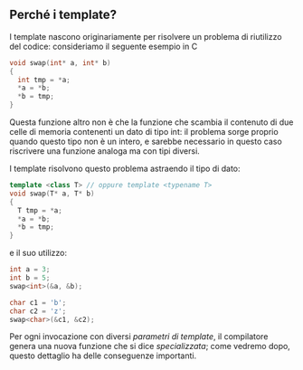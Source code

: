 ## Perché i template?
I template nascono originariamente per risolvere un problema di riutilizzo del
codice: consideriamo il seguente esempio in C
```c
void swap(int* a, int* b)
{
  int tmp = *a;
  *a = *b;
  *b = tmp;
}
```
Questa funzione altro non è che la funzione che scambia il contenuto di due
celle di memoria contenenti un dato di tipo int: il problema sorge proprio quando
questo tipo non è un intero, e sarebbe necessario in questo caso riscrivere una
funzione analoga ma con tipi diversi.

I template risolvono questo problema astraendo il tipo di dato:
```c++
template <class T> // oppure template <typename T>
void swap(T* a, T* b)
{
  T tmp = *a;
  *a = *b;
  *b = tmp;
}
```
e il suo utilizzo:
```c++
int a = 3;
int b = 5;
swap<int>(&a, &b);

char c1 = 'b';
char c2 = 'z';
swap<char>(&c1, &c2);
```
Per ogni invocazione con diversi _parametri di template_, il compilatore genera
una nuova funzione che si dice _specializzata_; come vedremo dopo, questo
dettaglio ha delle conseguenze importanti.



